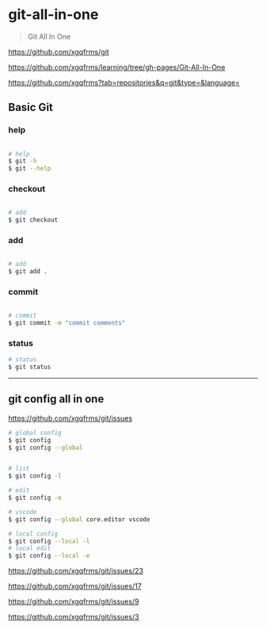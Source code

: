# git-all-in-one

> Git All In One

https://github.com/xgqfrms/git

https://github.com/xgqfrms/learning/tree/gh-pages/Git-All-In-One

https://github.com/xgqfrms?tab=repositories&q=git&type=&language=

## Basic Git

### help

```sh
    
# help
$ git -h
$ git --help


```

### checkout

```sh
    
# add
$ git checkout


```

### add

```sh
    
# add
$ git add .


```

### commit

```sh
    
# commit
$ git commit -m "commit comments"


```

### status

```sh    
# status
$ git status


```

***

## git config all in one


https://github.com/xgqfrms/git/issues


```sh
# global config
$ git config
$ git config --global


# list
$ git config -l

# edit
$ git config -e

# vscode
$ git config --global core.editor vscode

```

```sh
# local config
$ git config --local -l
# local edit
$ git config --local -e

```

https://github.com/xgqfrms/git/issues/23

https://github.com/xgqfrms/git/issues/17

https://github.com/xgqfrms/git/issues/9

https://github.com/xgqfrms/git/issues/3



